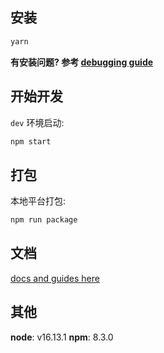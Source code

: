 
## 安装

```bash
yarn
```

**有安装问题? 参考 [debugging guide](https://github.com/electron-react-boilerplate/electron-react-boilerplate/issues/400)**

## 开始开发

`dev` 环境启动:

```bash
npm start
```

## 打包

本地平台打包:

```bash
npm run package
```

## 文档

[docs and guides here](https://electron-react-boilerplate.js.org/docs/installation)

## 其他

**node**: v16.13.1
**npm**: 8.3.0
